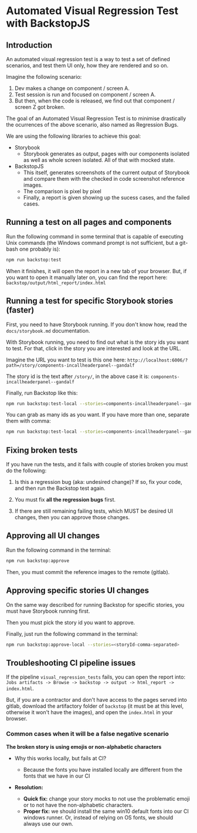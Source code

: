 # Automated Visual Regression Test with BackstopJS

## Introduction

An automated visual regression test is a way to test a set of defined scenarios, and test them UI only, how they are rendered and so on.

Imagine the following scenario:

1. Dev makes a change on component / screen A.
2. Test session is run and focused on component / screen A.
3. But then, when the code is released, we find out that component / screen Z got broken.

The goal of an Automated Visual Regression Test is to minimise drastically the ocurrences of the above scenario, also named as Regression Bugs.

We are using the following libraries to achieve this goal:

* Storybook
  * Storybook generates as output, pages with our components isolated as well as whole screen isolated. All of that with mocked state.
* BackstopJS
  * This itself, generates screenshots of the current output of Storybook and compare them with the checked in code screenshot reference images.
  * The comparison is pixel by pixel
  * Finally, a report is given showing up the sucess cases, and the failed cases.

## Running a test on all pages and components

Run the following command in some terminal that is capable of executing Unix commands
(the Windows command prompt is not sufficient, but a git-bash one probably is):

```bash
npm run backstop:test
```

When it finishes, it will open the report in a new tab of your browser. But, if you want to open it manually later on, you can find the report here: `backstop/output/html_report/index.html`

## Running a test for specific Storybook stories (faster)

First, you need to have Storybook running. If you don't know how, read the `docs/storybook.md` documentation.

With Storybook running, you need to find out what is the story ids you want to test. For that, click in the story you are interested and look at the URL.

Imagine the URL you want to test is this one here: `http://localhost:6006/?path=/story/components-incallheaderpanel--gandalf`

The story id is the text after `/story/`, in the above case it is: `components-incallheaderpanel--gandalf`

Finally, run Backstop like this:

```bash
npm run backstop:test-local --stories=components-incallheaderpanel--gandalf
```

You can grab as many ids as you want. If you have more than one, separate them with comma:

```bash
npm run backstop:test-local --stories=components-incallheaderpanel--gandalf,components-incallheaderpanel--gandalf-main-window-blurred
```

## Fixing broken tests

If you have run the tests, and it fails with couple of stories broken you must do the following:

1. Is this a regression bug (aka: undesired change)? If so, fix your code, and then run the Backstop test again.

2. You must fix **all the regression bugs** first.

3. If there are still remaining failing tests, which MUST be desired UI changes, then you can approve those changes.

## Approving all UI changes

Run the following command in the terminal:

```bash
npm run backstop:approve
```

Then, you must commit the reference images to the remote (gitlab).

## Approving specific stories UI changes

On the same way described for running Backstop for specific stories, you must have Storybook running first.

Then you must pick the story id you want to approve.

Finally, just run the following command in the terminal:

```bash
npm run backstop:approve-local --stories=<storyId-comma-separated>
```

## Troubleshooting CI pipeline issues

If the pipeline `visual_regression_tests` fails, you can open the report into: `Jobs artifacts -> Browse -> backstop -> output -> html_report -> index.html`.

But, if you are a contractor and don't have access to the pages served into gitlab, download the artifactory folder of `backstop` (it must be at this level, otherwise it won't have the images), and open the `index.html` in your browser.

### Common cases when it will be a false negative scenario

**The broken story is using emojis or non-alphabetic characters**

* Why this works locally, but fails at CI?
  * Because the fonts you have installed locally are different from the fonts that we have in our CI

* **Resolution:**
  * **Quick fix:** change your story mocks to not use the problematic emoji or to not have the non-alphabetic characters.
  * **Proper fix:** we should install the same win10 default fonts into our CI windows runner. Or, instead of relying on OS fonts, we should always use our own.
